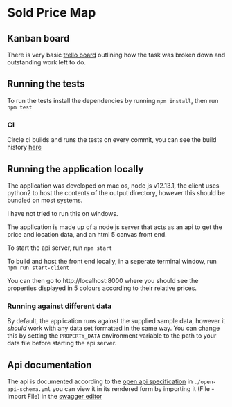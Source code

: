 # Sold Price Map

## Kanban board

There is very basic [trello board](https://trello.com/b/VeZIvw5h/landtech-technical-challenge) outlining how the task was broken down and outstanding work left to do.

## Running the tests

To run the tests install the dependencies by running `npm install`, then run `npm test`

### CI

Circle ci builds and runs the tests on every commit, you can see the build history [here](https://circleci.com/gh/willm/sold-price-map)

## Running the application locally

The application was developed on mac os, node js v12.13.1, the client uses python2 to host the contents of the output directory, however this should be bundled on most systems. 

I have not tried to run this on windows.

The application is made up of a node js server that acts as an api to get the price and location data, and an html 5 canvas front end.

To start the api server, run `npm start`

To build and host the front end locally, in a seperate terminal window, run `npm run start-client`

You can then go to http://localhost:8000 where you should see the properties displayed in 5 colours according to their relative prices.

### Running against different data

By default, the application runs against the supplied sample data, however it *should* work with any data set formatted in the same way. You can change this by setting the `PROPERTY_DATA` environment variable to the path to your data file before starting the api server.

## Api documentation

The api is documented according to the [open api specification](https://swagger.io/specification/) in `./open-api-schema.yml` you can view it in its rendered form by importing it (File - Import File) in the [swagger editor](https://editor.swagger.io)
